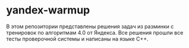 # yandex-warmup
В этом репозитории представлены решения задач из разминки с тренировок по алгоритмам 4.0 от Яндекса. Все решения прошли все тесты проверочной системы и написаны на языке C++.
